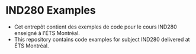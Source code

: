 # IND280 Examples

* Cet entrepôt contient des exemples de code pour le cours IND280 enseigné à l'ÉTS Montréal.
* This repository contains code examples for subject IND280 delivered at ÉTS Montréal.
